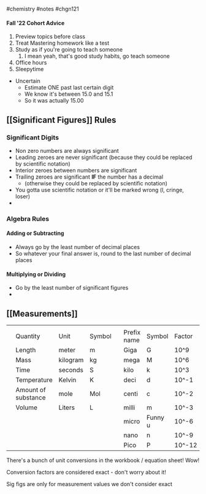 #chemistry #notes #chgn121

#### Fall '22 Cohort Advice
1. Preview topics before class
2. Treat Mastering homework like a test
3. Study as if you're going to teach someone
	1. I mean yeah, that's good study habits, go teach someone
4. Office hours
5. Sleepytime

- Uncertain
	- Estimate ONE past last certain digit
	- We know it's between 15.0 and 15.1
	- So it was actually 15.00
## [[Significant Figures]] Rules

### Significant Digits


- Non zero numbers are always significant
- Leading zeroes are never significant (because they could be replaced by scientific notation)
- Interior zeroes between numbers are significant
- Trailing zeroes are significant **IF** the number has a decimal
	- (otherwise they could be replaced by scientific notation)
- You gotta use scientific notation or it'll be marked wrong (l, cringe, loser)
- 
### Algebra Rules
#### Adding or Subtracting
- Always go by the least number of decimal places
- So whatever your final answer is, round to the last number of decimal places
#### Multiplying or Dividing
- Go by the least number of significant figures
- 

## [[Measurements]]

|   |   |   |   |   |   |   |   |
|---|---|---|---|---|---|---|---|
|||||||||
||Quantity|Unit|Symbol||Prefix name|Symbol|Factor|
||Length|meter|m||Giga|G|10^9|
||Mass|kilogram|kg||mega|M|10^6|
||Time|seconds|S||kilo|k|10^3|
||Temperature|Kelvin|K||deci|d|10^-1|
||Amount of substance|mole|Mol||centi|c|10^-2|
||Volume|Liters|L||milli|m|10^-3|
||||||micro|Funny u|10^-6|
||||||nano|n|10^-9|
||||||Pico|P|10^-12|

There's a bunch of unit conversions in the workbook / equation sheet! Wow!

Conversion factors are considered exact - don't worry about it!

Sig figs are only for measurement values we don't consider exact